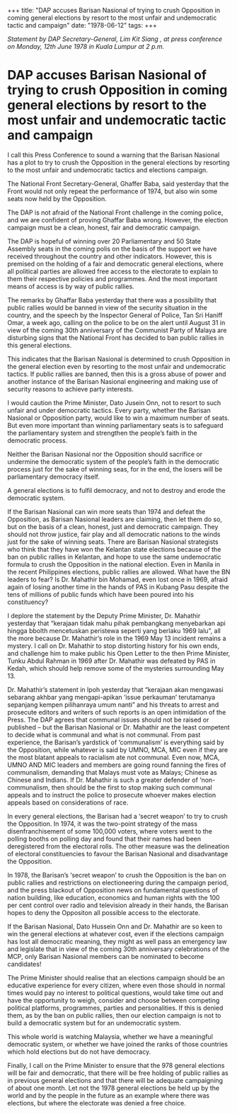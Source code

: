 +++ 
title: "DAP accuses Barisan Nasional of trying to crush Opposition in coming general elections by resort to the most unfair and undemocratic tactic and campaign"
date: "1978-06-12"
tags:
+++

_Statement by DAP Secretary-General, Lim Kit Siang , at press conference on Monday, 12th June 1978 in Kuala Lumpur at 2 p.m._
											
# DAP accuses Barisan Nasional of trying to crush Opposition in coming general elections by resort to the most unfair and undemocratic tactic and campaign

I call this Press Conference to sound a warning that the Barisan Nasional has a plot to try to crush the Opposition in the general elections by resorting to the most unfair and undemocratic tactics and elections campaign.

The National Front Secretary-General, Ghaffer Baba, said yesterday that the Front would not only repeat the performance of 1974, but also win some seats now held by the Opposition.</u>

The DAP is not afraid of the National Front challenge in the coming police, and we are confident of proving Ghaffar Baba wrong. However, the election campaign must be a clean, honest, fair and democratic campaign.

The DAP is hopeful of winning over 20 Parliamentary and 50 State Assembly seats in the coming polis on the basis of the support we have received throughout the country and other indicators. However, this is premised on the holding of a fair and democratic general elections, where all political parties are allowed free access to the electorate to explain to them their respective policies and programmes. And the most important means of access is by way of public rallies.

The remarks by Ghaffar Baba yesterday that there was a possibility that public rallies would be banned in view of the security situation in the country, and the speech by the Inspector General of Police, Tan Sri Haniff Omar, a week ago, calling on the police to be on the alert until August 31 in view of the coming 30th anniversary of the Communist Party of Malaya are disturbing signs that the National Front has decided to ban public rallies in this general elections.

This indicates that the Barisan Nasional is determined to crush Opposition in the general election even by resorting to the most unfair and undemocratic tactics. If public rallies are banned, then this is a gross abuse of power and another instance of the Barisan Nasional engineering and making use of security reasons to achieve party interests.

I would caution the Prime Minister, Dato Jusein Onn, not to resort to such unfair and under democratic tactics. Every party, whether the Barisan Nasional or Opposition party, would like to win a maximum number of seats. But even more important than winning parliamentary seats is to safeguard the parliamentary system and strengthen the people’s faith in the democratic process.

Neither the Barisan Nasional nor the Opposition should sacrifice or undermine the democratic system of the people’s faith in the democratic process just for the sake of winning seas, for in the end, the losers will be parliamentary democracy itself.

A general elections is to fulfil democracy, and not to destroy and erode the democratic system.

If the Barisan Nasional can win more seats than 1974 and defeat the Opposition, as Barisan Nasional leaders are claiming, then let them do so, but on the basis of a clean, honest, just and democratic campaign. They should not throw justice, fair play and all democratic nations to the winds just for the sake of winning seats. There are Barisan Nasional strategists who think that they have won the Kelantan state elections because of the ban on public rallies in Kelantan, and hope to use the same undemocratic formula to crush the Opposition in the national election. Even in Manila in the recent Philippines elections, public rallies are allowed. What have the BN leaders to fear? Is Dr. Mahathir bin Mohamad, even lost once in 1969, afraid again of losing another time in the hands of PAS in Kubang Pasu despite the tens of millions of public funds which have been poured into his constituency?

I deplore the statement by the Deputy Prime Minister, Dr. Mahathir yesterday that “kerajaan tidak mahu pihak pembangkang menyebarkan api hingga bbolth mencetuskan peristewa seperti yang berlaku 1969 lalu”, all the more because Dr. Mahathir’s role in the 1969 May 13 incident remains a mystery. I call on Dr. Mahathir to stop distorting history for his own ends, and challenge him to make public his Open Letter to the then Prime Minister, Tunku Abdul Rahman in 1969 after Dr. Mahathir was defeated by PAS in Kedah, which should help remove some of the mysteries surrounding May 13.

Dr. Mahathir’s statement in Ipoh yesterday that “kerajaan akan mengawasi sebarang akhbar yang mengapi-apikan ‘issue perkauman’ terutamanya sepanjang kempen pilihanraya umum nanti” and his threats to arrest and prosecute editors and writers of such reports is an open intimidation of the Press.  The DAP agrees that communal issues should not be raised or published – but the Barisan Nasional or Dr. Mahathir are the least competent to decide what is communal and what is not communal. From past experience, the Barisan’s yardstick of ‘communalism’ is everything said by the Opposition, while whatever is said by UMNO, MCA, MIC even if they are the most blatant appeals to racialism ate not communal. Even now, MCA, UMNO AND MIC leaders and members are going round fanning the fires of communalism, demanding that Malays must vote as Malays; Chinese as Chinese and Indians. If Dr. Mahathir is such a greater defender of ‘non-communalism, then should be the first to stop making such communal appeals and to instruct the police to prosecute whoever makes election appeals based on considerations of race.

In every general elections, the Barisan had a ‘secret weapon’ to try to crush the Opposition. In 1974, it was the two-point strategy of the mass disenfranchisement of some 100,000 voters, where voters went to the polling booths on polling day and found that their names had been deregistered from the electoral rolls. The other measure was the delineation of electoral constituencies to favour the Barisan Nasional and disadvantage the Opposition.

In 1978, the Barisan’s ‘secret weapon’ to crush the Opposition is the ban on public rallies and restrictions on electioneering during the campaign period, and the press blackout of Opposition news on fundamental questions of nation building, like education, economics and human rights with the 100 per cent control over radio and television already in their hands, the Barisan hopes to deny the Oppositon all possible access to the electorate.

If the Barisan Nasional, Dato Hussein Onn and Dr. Mahathir  are so keen to win the general elections at whatever cost, even if the elections campaign has lost all democratic meaning, they might as well pass an emergency law and legislate that in view of the coming 30th anniversary celebrations of the MCP, only Barisan Nasional members can be nominated to become candidates!

The Prime Minister should realise that an elections campaign should be an educative experience for every citizen, where even those should in normal times would pay no interest to political questions, would take time out and have the opportunity to weigh, consider and choose between competing political platforms, programmes, parties and personalities. If this is denied them, as by the ban on public rallies, then our election campaign is not to build a democratic system but for an undemocratic system.

This whole world is watching Malaysia, whether we have a meaningful democratic system, or whether we have joined the ranks of those countries which hold elections but do not have democracy.

Finally, I call on the Prime Minister to ensure that the 978 general elections will be fair and democratic, that there will be free holding of public rallies as in previous general elections and that there will be adequate campaigning of about one month. Let not the 1978 general elections be held up by the world and by the people in the future as an example where there was elections, but where the electorate was denied a free choice.
 
